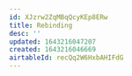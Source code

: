 ```yaml
---
id: XJzrw2ZqMBqQcyKEp8ERw
title: Rebinding
desc: ''
updated: 1643216047207
created: 1643216046669
airtableId: recQq2W6HxbAHIFdG
---
```


